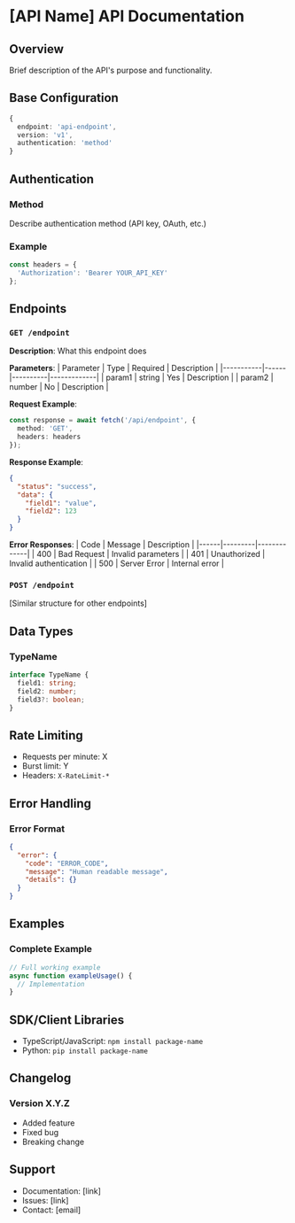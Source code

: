 # [API Name] API Documentation

## Overview
Brief description of the API's purpose and functionality.

## Base Configuration

```typescript
{
  endpoint: 'api-endpoint',
  version: 'v1',
  authentication: 'method'
}
```

## Authentication

### Method
Describe authentication method (API key, OAuth, etc.)

### Example
```typescript
const headers = {
  'Authorization': 'Bearer YOUR_API_KEY'
};
```

## Endpoints

### `GET /endpoint`

**Description**: What this endpoint does

**Parameters**:
| Parameter | Type | Required | Description |
|-----------|------|----------|-------------|
| param1 | string | Yes | Description |
| param2 | number | No | Description |

**Request Example**:
```typescript
const response = await fetch('/api/endpoint', {
  method: 'GET',
  headers: headers
});
```

**Response Example**:
```json
{
  "status": "success",
  "data": {
    "field1": "value",
    "field2": 123
  }
}
```

**Error Responses**:
| Code | Message | Description |
|------|---------|-------------|
| 400 | Bad Request | Invalid parameters |
| 401 | Unauthorized | Invalid authentication |
| 500 | Server Error | Internal error |

### `POST /endpoint`

[Similar structure for other endpoints]

## Data Types

### TypeName
```typescript
interface TypeName {
  field1: string;
  field2: number;
  field3?: boolean;
}
```

## Rate Limiting

- Requests per minute: X
- Burst limit: Y
- Headers: `X-RateLimit-*`

## Error Handling

### Error Format
```json
{
  "error": {
    "code": "ERROR_CODE",
    "message": "Human readable message",
    "details": {}
  }
}
```

## Examples

### Complete Example
```typescript
// Full working example
async function exampleUsage() {
  // Implementation
}
```

## SDK/Client Libraries

- TypeScript/JavaScript: `npm install package-name`
- Python: `pip install package-name`

## Changelog

### Version X.Y.Z
- Added feature
- Fixed bug
- Breaking change

## Support

- Documentation: [link]
- Issues: [link]
- Contact: [email]